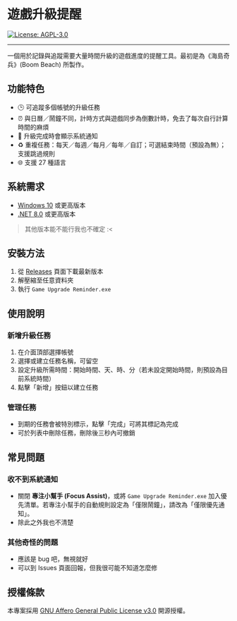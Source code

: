 ﻿# 遊戲升級提醒

[![License: AGPL-3.0](https://img.shields.io/badge/License-AGPL--3.0-blue.svg)](https://opensource.org/licenses/AGPL-3.0)

---

一個用於記錄與追蹤需要大量時間升級的遊戲進度的提醒工具。最初是為《海島奇兵》(Boom Beach) 所製作。

## 功能特色

- 🕒 可追蹤多個帳號的升級任務
- ⏰ 與日曆／鬧鐘不同，計時方式與遊戲同步為倒數計時，免去了每次自行計算時間的麻煩
- 🔔 升級完成時會顯示系統通知
- ♻️ 重複任務：每天／每週／每月／每年／自訂；可選結束時間（預設為無）；支援跳過規則
- 🌐 支援 27 種語言

## 系統需求

- [Windows 10](https://www.microsoft.com/en-ca/software-download/windows10) 或更高版本
- [.NET 8.0](https://dotnet.microsoft.com/en-us/download/dotnet/8.0) 或更高版本

> 其他版本能不能行我也不確定 :<

## 安裝方法

1. 從 [Releases](https://github.com/YuanXiQWQ/Game-Upgrade-Reminder/releases) 頁面下載最新版本
2. 解壓縮至任意資料夾
3. 執行 `Game Upgrade Reminder.exe`

## 使用說明

### 新增升級任務

1. 在介面頂部選擇帳號
2. 選擇或建立任務名稱，可留空
3. 設定升級所需時間：開始時間、天、時、分（若未設定開始時間，則預設為目前系統時間）
4. 點擊「新增」按鈕以建立任務

### 管理任務

- 到期的任務會被特別標示，點擊「完成」可將其標記為完成
- 可於列表中刪除任務，刪除後三秒內可撤銷

## 常見問題

### 收不到系統通知

- 關閉 **專注小幫手 (Focus Assist)**，或將 `Game Upgrade Reminder.exe` 加入優先清單。若專注小幫手的自動規則設定為「僅限鬧鐘」，請改為「僅限優先通知」。
- 除此之外我也不清楚

### 其他奇怪的問題

- 應該是 bug 吧，無視就好
- 可以到 Issues 頁面回報，但我很可能不知道怎麼修

## 授權條款

本專案採用 [GNU Affero General Public License v3.0](../LICENSE) 開源授權。